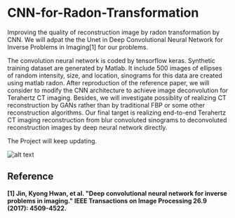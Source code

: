 # CNN-for-Radon-Transformation
Improving the quality of reconstruction image by radon transformation by CNN.  We will adpat the the Unet in Deep Convolutional Neural Network for Inverse Problems in Imaging[1] for our problems.

The convolution neural network is coded by tensorflow keras. Synthetic training dataset are generated by Matlab. It include 500 images of ellipses of random intensity, size, and location, sinograms for this data are created using matlab radon. After reproduction of the reference paper, we will consider to modify the CNN architecture to achieve image deconvolution for Terahertz CT imaging. Besides, we will investigate possiblity of realizing CT reconstruction by GANs rather than by traditional FBP or some other reconstruction algorithms. Our final target is realizing end-to-end Terahertz CT imaging reconstruction from blur convoluted sinograms to deconvoluted reconstruction images by deep neural network directly.

The Project will keep updating.

![alt text](https://github.com/shawnye1994/CNN-for-Terahertz-CT-image-Reconstruction/blob/master/CNN%20architecture.jpg)

<!---
>The training data is composed of two different data set. The first one is ellipsoid dataset. It’s a synthetic dataset that comprises 500 >images of ellipses of random intensity, size, and location. Sinograms for this data are 729 pixels by 1,000 views and are created using >the analytical expression for the X-ray transform of an ellipse. The matlab function iradon is used for FBPs.
>The second training dataset is a biomedical synthetic dataset that comprises 500 real in-vivo CT images from the Low-dose Grand challenge >competition from database made by the Mayo clinic. Sinograms for this data are 729 pixels by 1,000 views and are created using the Matlab >function radon, iradon is again used for FBPs.

>The test dataset is a real CT dataset that comprises 377 sinograms collected from an experiment at the TOMCAT beam line of the Swiss >Light Source at the Paul Scherrer Institute in Villigen, Switzerland.
>Each sinogram is 1493 pixels by 721 views and comes from one z-slice of a single rat brain.
-->
## Reference

**[1] Jin, Kyong Hwan, et al. "Deep convolutional neural network for inverse problems in imaging." IEEE Transactions on Image Processing 26.9 (2017): 4509-4522.**

